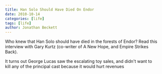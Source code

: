 ```yaml
---
title: Han Solo Should Have Died On Endor
date: 2010-10-14
categories: [life]
tags: [life]
author: Jonathan Beckett
---
```


Who knew that Han Solo should have died in the forests of Endor? Read this interview with Gary Kurtz (co-writer of A New Hope, and Empire Strikes Back).

It turns out George Lucas saw the escalating toy sales, and didn't want to kill any of the principal cast because it would hurt revenues